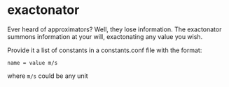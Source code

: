 # exactonator

Ever heard of approximators? Well, they lose information.
The exactonator summons information at your will, exactonating any value you wish.

Provide it a list of constants in a constants.conf file with the format:
```
name = value m/s
```
where `m/s` could be any unit
